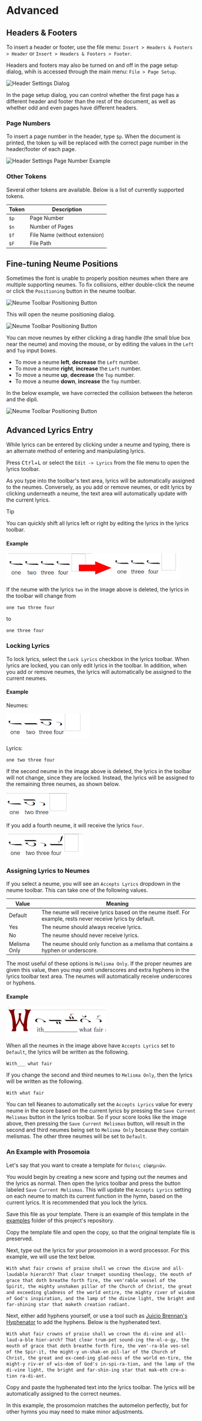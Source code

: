 # Advanced

## Headers & Footers

To insert a header or footer, use the file menu: `Insert > Headers & Footers > Header` or `Insert > Headers & Footers > Footer`.

Headers and footers may also be turned on and off in the page setup dialog, whih is accessed through the main menu: `File > Page Setup`.

![Header Settings Dialog](./images/guide-header-settings-dialog.png)

In the page setup dialog, you can control whether the first page has a different header and footer than the rest of the document, as well as whether odd and even pages have different headers.

### Page Numbers

To insert a page number in the header, type `$p`. When the document is printed, the token `$p` will be replaced with the correct page number in the header/footer of each page.

![Header Settings Page Number Example](./images/guide-header-page-number-example-1.png)

### Other Tokens

Several other tokens are available. Below is a list of currently supported tokens.

| Token | Description                   |
| ----- | ----------------------------- |
| `$p`  | Page Number                   |
| `$n`  | Number of Pages               |
| `$f`  | File Name (without extension) |
| `$F`  | File Path                     |

## Fine-tuning Neume Positions

Sometimes the font is unable to properly position neumes when there are multiple supporting neumes. To fix collisions, either double-click the neume or click the `Positioning` button in the neume toolbar.

![Neume Toolbar Positioning Button](./images/guide-neume-toolbar-positioning.png)

This will open the neume positioning dialog.

![Neume Toolbar Positioning Button](./images/guide-neume-positioning-dialog-1.png)

You can move neumes by either clicking a drag handle (the small blue box near the neume) and moving the mouse, or by editing the values in the `Left` and `Top` input boxes.

- To move a neume **left**, **decrease** the `Left` number.
- To move a neume **right**, **increase** the `Left` number.
- To move a neume **up**, **decrease** the `Top` number.
- To move a neume **down**, **increase** the `Top` number.

In the below example, we have corrected the collision between the heteron and the dipli.

![Neume Toolbar Positioning Button](./images/guide-neume-positioning-dialog-2.png)

## Advanced Lyrics Entry

While lyrics can be entered by clicking under a neume and typing, there is an alternate method of entering and manipulating lyrics.

Press <kbd>Ctrl</kbd>+<kbd>L</kbd> or select the `Edit -> Lyrics` from the file menu to open the lyrics toolbar.

As you type into the toolbar's text area, lyrics will be automatically assigned to the neumes. Conversely, as you add or remove neumes, or edit lyrics by clicking underneath a neume, the text area will automatically update with the current lyrics.

> [!TIP]
> You can quickly shift all lyrics left or right by editing the lyrics in the lyrics toolbar.

#### Example

![Lyrics Toolbar Example](./images/guide-lyrics-toolbar-1.png)

If the neume with the lyrics `two` in the image above is deleted, the lyrics in the toolbar will change from

```
one two three four
```

to

```
one three four
```

### Locking Lyrics

To lock lyrics, select the `Lock Lyrics` checkbox in the lyrics toolbar. When lyrics are locked, you can only edit lyrics in the toolbar. In addition, when you add or remove neumes, the lyrics will automatically be assigned to the current neumes.

#### Example

Neumes:

![Lyrics Toolbar Example](./images/guide-lyrics-toolbar-locked-1.png)

Lyrics:

```
one two three four
```

If the second neume in the image above is deleted, the lyrics in the toolbar will not change, since they are locked. Instead, the lyrics will be assigned to the remaining three neumes, as shown below.

![Lyrics Toolbar Example](./images/guide-lyrics-toolbar-locked-2.png)

If you add a fourth neume, it will receive the lyrics `four`.

![Lyrics Toolbar Example](./images/guide-lyrics-toolbar-locked-3.png)

### Assigning Lyrics to Neumes

If you select a neume, you will see an `Accepts Lyrics` dropdown in the neume toolbar. This can take one of the following values.

| Value        | Meaning                                                                                                      |
| ------------ | ------------------------------------------------------------------------------------------------------------ |
| Default      | The neume will receive lyrics based on the neume itself. For example, rests never receive lyrics by default. |
| Yes          | The neume should always receive lyrics.                                                                      |
| No           | The neume should never receive lyrics.                                                                       |
| Melisma Only | The neume should only function as a melisma that contains a hyphen or underscore.                            |

The most useful of these options is `Melisma Only`. If the proper neumes are given this value, then you may omit underscores and extra hyphens in the lyrics toolbar text area. The neumes will automatically receive underscores or hyphens.

#### Example

![Lyrics Toolbar Example](./images/guide-lyrics-toolbar-accept-1.png)

When all the neumes in the image above have `Accepts Lyrics` set to `Default`, the lyrics will be written as the following.

```
With___ what fair
```

If you change the second and third neumes to `Melisma Only`, then the lyrics will be written as the following.

```
With what fair
```

You can tell Neanes to automatically set the `Accepts Lyrics` value for every neume in the score based on the current lyrics by pressing the `Save Current Melismas` button in the lyrics toolbar. So if your score looks like the image above, then pressing the `Save Current Melismas` button, will result in the second and third neumes being set to `Melisma Only` because they contain melismas. The other three neumes will be set to `Default`.

### An Example with Prosomoia

Let's say that you want to create a template for `Ποίοις εὐφημιῶν`.

You would begin by creating a new score and typing out the neumes and the lyrics as normal. Then open the lyrics toolbar and press the button labeled `Save Current Melismas`. This will update the `Accepts Lyrics` setting on each neume to match its current function in the hymn, based on the current lyrics. It is recommended that you lock the lyrics.

Save this file as your template. There is an example of this template in the [examples](https://github.com/neanes/neanes/tree/master/examples) folder of this project's repository.

Copy the template file and open the copy, so that the original template file is preserved.

Next, type out the lyrics for your prosomoion in a word processor. For this example, we will use the text below.

```
With what fair crowns of praise shall we crown the divine and all-laudable hierarch? That clear trumpet sounding theology, the mouth of grace that doth breathe forth fire, the ven'rable vessel of the Spirit, the mighty unshaken pillar of the Church of Christ, the great and exceeding gladness of the world entire, the mighty river of wisdom of God's inspiration, and the lamp of the divine light, the bright and far-shining star that maketh creation radiant.
```

Next, either add hyphens yourself, or use a tool such as [Juicio Brennan's Hyphenator](https://juiciobrennan.com/hyphenator/) to add the hyphens. Below is the hyphenated text.

```
With what fair crowns of praise shall we crown the di-vine and all-laud-a-ble hier-arch? That clear trum-pet sound-ing the-ol-o-gy, the mouth of grace that doth breathe forth fire, the ven'-ra-ble ves-sel of the Spir-it, the might-y un-shak-en pil-lar of the Church of Christ, the great and ex-ceed-ing glad-ness of the world en-tire, the might-y riv-er of wis-dom of God's in-spi-ra-tion, and the lamp of the di-vine light, the bright and far-shin-ing star that mak-eth cre-a-tion ra-di-ant.
```

Copy and paste the hyphenated text into the lyrics toolbar. The lyrics will be automatically assigned to the correct neumes.

In this example, the prosomoion matches the automelon perfectly, but for other hymns you may need to make minor adjustments.

